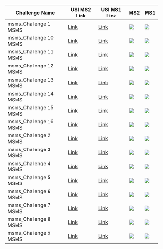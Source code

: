 | Challenge Name | USI MS2 Link | USI MS1 Link | MS2 | MS1 |
| -- | -- | -- | -- | -- |
| msms_Challenge 1 MSMS | [Link](https://metabolomics-usi.ucsd.edu/spectrum/?usi=mzspec%3AMSV000085412%3Amsms_Challenge%201%20MSMS.mgf%3Ascan%3A1) | [Link](https://metabolomics-usi.ucsd.edu/spectrum/?usi=mzspec%3AMSV000085412%3Ams_Challenge%201%20MS.mgf%3Ascan%3A1) | ![](https://metabolomics-usi.ucsd.edu/png/?usi=mzspec%3AMSV000085412%3Amsms_Challenge%201%20MSMS.mgf%3Ascan%3A1) | ![](https://metabolomics-usi.ucsd.edu/png/?usi=mzspec%3AMSV000085412%3Ams_Challenge%201%20MS.mgf%3Ascan%3A1) |
| msms_Challenge 10 MSMS | [Link](https://metabolomics-usi.ucsd.edu/spectrum/?usi=mzspec%3AMSV000085412%3Amsms_Challenge%2010%20MSMS.mgf%3Ascan%3A1) | [Link](https://metabolomics-usi.ucsd.edu/spectrum/?usi=mzspec%3AMSV000085412%3Ams_Challenge%2010%20MS.mgf%3Ascan%3A1) | ![](https://metabolomics-usi.ucsd.edu/png/?usi=mzspec%3AMSV000085412%3Amsms_Challenge%2010%20MSMS.mgf%3Ascan%3A1) | ![](https://metabolomics-usi.ucsd.edu/png/?usi=mzspec%3AMSV000085412%3Ams_Challenge%2010%20MS.mgf%3Ascan%3A1) |
| msms_Challenge 11 MSMS | [Link](https://metabolomics-usi.ucsd.edu/spectrum/?usi=mzspec%3AMSV000085412%3Amsms_Challenge%2011%20MSMS.mgf%3Ascan%3A1) | [Link](https://metabolomics-usi.ucsd.edu/spectrum/?usi=mzspec%3AMSV000085412%3Ams_Challenge%2011%20MS.mgf%3Ascan%3A1) | ![](https://metabolomics-usi.ucsd.edu/png/?usi=mzspec%3AMSV000085412%3Amsms_Challenge%2011%20MSMS.mgf%3Ascan%3A1) | ![](https://metabolomics-usi.ucsd.edu/png/?usi=mzspec%3AMSV000085412%3Ams_Challenge%2011%20MS.mgf%3Ascan%3A1) |
| msms_Challenge 12 MSMS | [Link](https://metabolomics-usi.ucsd.edu/spectrum/?usi=mzspec%3AMSV000085412%3Amsms_Challenge%2012%20MSMS.mgf%3Ascan%3A1) | [Link](https://metabolomics-usi.ucsd.edu/spectrum/?usi=mzspec%3AMSV000085412%3Ams_Challenge%2012%20MS.mgf%3Ascan%3A1) | ![](https://metabolomics-usi.ucsd.edu/png/?usi=mzspec%3AMSV000085412%3Amsms_Challenge%2012%20MSMS.mgf%3Ascan%3A1) | ![](https://metabolomics-usi.ucsd.edu/png/?usi=mzspec%3AMSV000085412%3Ams_Challenge%2012%20MS.mgf%3Ascan%3A1) |
| msms_Challenge 13 MSMS | [Link](https://metabolomics-usi.ucsd.edu/spectrum/?usi=mzspec%3AMSV000085412%3Amsms_Challenge%2013%20MSMS.mgf%3Ascan%3A1) | [Link](https://metabolomics-usi.ucsd.edu/spectrum/?usi=mzspec%3AMSV000085412%3Ams_Challenge%2013%20MS.mgf%3Ascan%3A1) | ![](https://metabolomics-usi.ucsd.edu/png/?usi=mzspec%3AMSV000085412%3Amsms_Challenge%2013%20MSMS.mgf%3Ascan%3A1) | ![](https://metabolomics-usi.ucsd.edu/png/?usi=mzspec%3AMSV000085412%3Ams_Challenge%2013%20MS.mgf%3Ascan%3A1) |
| msms_Challenge 14 MSMS | [Link](https://metabolomics-usi.ucsd.edu/spectrum/?usi=mzspec%3AMSV000085412%3Amsms_Challenge%2014%20MSMS.mgf%3Ascan%3A1) | [Link](https://metabolomics-usi.ucsd.edu/spectrum/?usi=mzspec%3AMSV000085412%3Ams_Challenge%2014%20MS.mgf%3Ascan%3A1) | ![](https://metabolomics-usi.ucsd.edu/png/?usi=mzspec%3AMSV000085412%3Amsms_Challenge%2014%20MSMS.mgf%3Ascan%3A1) | ![](https://metabolomics-usi.ucsd.edu/png/?usi=mzspec%3AMSV000085412%3Ams_Challenge%2014%20MS.mgf%3Ascan%3A1) |
| msms_Challenge 15 MSMS | [Link](https://metabolomics-usi.ucsd.edu/spectrum/?usi=mzspec%3AMSV000085412%3Amsms_Challenge%2015%20MSMS.mgf%3Ascan%3A1) | [Link](https://metabolomics-usi.ucsd.edu/spectrum/?usi=mzspec%3AMSV000085412%3Ams_Challenge%2015%20MS.mgf%3Ascan%3A1) | ![](https://metabolomics-usi.ucsd.edu/png/?usi=mzspec%3AMSV000085412%3Amsms_Challenge%2015%20MSMS.mgf%3Ascan%3A1) | ![](https://metabolomics-usi.ucsd.edu/png/?usi=mzspec%3AMSV000085412%3Ams_Challenge%2015%20MS.mgf%3Ascan%3A1) |
| msms_Challenge 16 MSMS | [Link](https://metabolomics-usi.ucsd.edu/spectrum/?usi=mzspec%3AMSV000085412%3Amsms_Challenge%2016%20MSMS.mgf%3Ascan%3A1) | [Link](https://metabolomics-usi.ucsd.edu/spectrum/?usi=mzspec%3AMSV000085412%3Ams_Challenge%2016%20MS.mgf%3Ascan%3A1) | ![](https://metabolomics-usi.ucsd.edu/png/?usi=mzspec%3AMSV000085412%3Amsms_Challenge%2016%20MSMS.mgf%3Ascan%3A1) | ![](https://metabolomics-usi.ucsd.edu/png/?usi=mzspec%3AMSV000085412%3Ams_Challenge%2016%20MS.mgf%3Ascan%3A1) |
| msms_Challenge 2 MSMS | [Link](https://metabolomics-usi.ucsd.edu/spectrum/?usi=mzspec%3AMSV000085412%3Amsms_Challenge%202%20MSMS.mgf%3Ascan%3A1) | [Link](https://metabolomics-usi.ucsd.edu/spectrum/?usi=mzspec%3AMSV000085412%3Ams_Challenge%202%20MS.mgf%3Ascan%3A1) | ![](https://metabolomics-usi.ucsd.edu/png/?usi=mzspec%3AMSV000085412%3Amsms_Challenge%202%20MSMS.mgf%3Ascan%3A1) | ![](https://metabolomics-usi.ucsd.edu/png/?usi=mzspec%3AMSV000085412%3Ams_Challenge%202%20MS.mgf%3Ascan%3A1) |
| msms_Challenge 3 MSMS | [Link](https://metabolomics-usi.ucsd.edu/spectrum/?usi=mzspec%3AMSV000085412%3Amsms_Challenge%203%20MSMS.mgf%3Ascan%3A1) | [Link](https://metabolomics-usi.ucsd.edu/spectrum/?usi=mzspec%3AMSV000085412%3Ams_Challenge%203%20MS.mgf%3Ascan%3A1) | ![](https://metabolomics-usi.ucsd.edu/png/?usi=mzspec%3AMSV000085412%3Amsms_Challenge%203%20MSMS.mgf%3Ascan%3A1) | ![](https://metabolomics-usi.ucsd.edu/png/?usi=mzspec%3AMSV000085412%3Ams_Challenge%203%20MS.mgf%3Ascan%3A1) |
| msms_Challenge 4 MSMS | [Link](https://metabolomics-usi.ucsd.edu/spectrum/?usi=mzspec%3AMSV000085412%3Amsms_Challenge%204%20MSMS.mgf%3Ascan%3A1) | [Link](https://metabolomics-usi.ucsd.edu/spectrum/?usi=mzspec%3AMSV000085412%3Ams_Challenge%204%20MS.mgf%3Ascan%3A1) | ![](https://metabolomics-usi.ucsd.edu/png/?usi=mzspec%3AMSV000085412%3Amsms_Challenge%204%20MSMS.mgf%3Ascan%3A1) | ![](https://metabolomics-usi.ucsd.edu/png/?usi=mzspec%3AMSV000085412%3Ams_Challenge%204%20MS.mgf%3Ascan%3A1) |
| msms_Challenge 5 MSMS | [Link](https://metabolomics-usi.ucsd.edu/spectrum/?usi=mzspec%3AMSV000085412%3Amsms_Challenge%205%20MSMS.mgf%3Ascan%3A1) | [Link](https://metabolomics-usi.ucsd.edu/spectrum/?usi=mzspec%3AMSV000085412%3Ams_Challenge%205%20MS.mgf%3Ascan%3A1) | ![](https://metabolomics-usi.ucsd.edu/png/?usi=mzspec%3AMSV000085412%3Amsms_Challenge%205%20MSMS.mgf%3Ascan%3A1) | ![](https://metabolomics-usi.ucsd.edu/png/?usi=mzspec%3AMSV000085412%3Ams_Challenge%205%20MS.mgf%3Ascan%3A1) |
| msms_Challenge 6 MSMS | [Link](https://metabolomics-usi.ucsd.edu/spectrum/?usi=mzspec%3AMSV000085412%3Amsms_Challenge%206%20MSMS.mgf%3Ascan%3A1) | [Link](https://metabolomics-usi.ucsd.edu/spectrum/?usi=mzspec%3AMSV000085412%3Ams_Challenge%206%20MS.mgf%3Ascan%3A1) | ![](https://metabolomics-usi.ucsd.edu/png/?usi=mzspec%3AMSV000085412%3Amsms_Challenge%206%20MSMS.mgf%3Ascan%3A1) | ![](https://metabolomics-usi.ucsd.edu/png/?usi=mzspec%3AMSV000085412%3Ams_Challenge%206%20MS.mgf%3Ascan%3A1) |
| msms_Challenge 7 MSMS | [Link](https://metabolomics-usi.ucsd.edu/spectrum/?usi=mzspec%3AMSV000085412%3Amsms_Challenge%207%20MSMS.mgf%3Ascan%3A1) | [Link](https://metabolomics-usi.ucsd.edu/spectrum/?usi=mzspec%3AMSV000085412%3Ams_Challenge%207%20MS.mgf%3Ascan%3A1) | ![](https://metabolomics-usi.ucsd.edu/png/?usi=mzspec%3AMSV000085412%3Amsms_Challenge%207%20MSMS.mgf%3Ascan%3A1) | ![](https://metabolomics-usi.ucsd.edu/png/?usi=mzspec%3AMSV000085412%3Ams_Challenge%207%20MS.mgf%3Ascan%3A1) |
| msms_Challenge 8 MSMS | [Link](https://metabolomics-usi.ucsd.edu/spectrum/?usi=mzspec%3AMSV000085412%3Amsms_Challenge%208%20MSMS.mgf%3Ascan%3A1) | [Link](https://metabolomics-usi.ucsd.edu/spectrum/?usi=mzspec%3AMSV000085412%3Ams_Challenge%208%20MS.mgf%3Ascan%3A1) | ![](https://metabolomics-usi.ucsd.edu/png/?usi=mzspec%3AMSV000085412%3Amsms_Challenge%208%20MSMS.mgf%3Ascan%3A1) | ![](https://metabolomics-usi.ucsd.edu/png/?usi=mzspec%3AMSV000085412%3Ams_Challenge%208%20MS.mgf%3Ascan%3A1) |
| msms_Challenge 9 MSMS | [Link](https://metabolomics-usi.ucsd.edu/spectrum/?usi=mzspec%3AMSV000085412%3Amsms_Challenge%209%20MSMS.mgf%3Ascan%3A1) | [Link](https://metabolomics-usi.ucsd.edu/spectrum/?usi=mzspec%3AMSV000085412%3Ams_Challenge%209%20MS.mgf%3Ascan%3A1) | ![](https://metabolomics-usi.ucsd.edu/png/?usi=mzspec%3AMSV000085412%3Amsms_Challenge%209%20MSMS.mgf%3Ascan%3A1) | ![](https://metabolomics-usi.ucsd.edu/png/?usi=mzspec%3AMSV000085412%3Ams_Challenge%209%20MS.mgf%3Ascan%3A1) |
